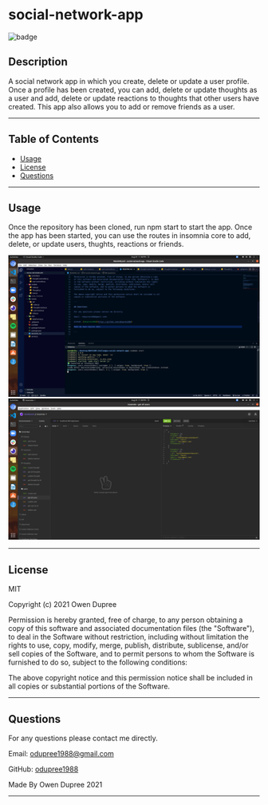 # social-network-app

![badge](https://img.shields.io/badge/License-MIT-brightgreen)

## Description

A social network app in which you create, delete or update a user profile. Once a profile has been created, you can add, delete or update thoughts as a user and add, delete or update reactions to thoughts that other users have created. This app also allows you to add or remove friends as a user.

---

## Table of Contents

- [Usage](#usage)
- [License](#license)
- [Questions](#questions)

---

## Usage

Once the repository has been cloned, run npm start to start the app. Once the app has been started, you can use the routes in insomnia core to add, delete, or update users, thughts, reactions or friends.

![](src/img/social-network01.png)
![](src/img/social-network02.png)

---

## License

MIT

Copyright (c) 2021 Owen Dupree

Permission is hereby granted, free of charge, to any person obtaining a copy
of this software and associated documentation files (the "Software"), to deal
in the Software without restriction, including without limitation the rights
to use, copy, modify, merge, publish, distribute, sublicense, and/or sell
copies of the Software, and to permit persons to whom the Software is
furnished to do so, subject to the following conditions:

The above copyright notice and this permission notice shall be included in all
copies or substantial portions of the Software.

---

## Questions

For any questions please contact me directly.

Email: <odupree1988@gmail.com>

GitHub: [odupree1988](https://github.com/odupree1988)

Made By Owen Dupree 2021

---
